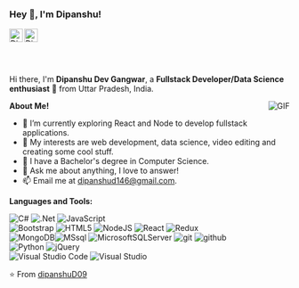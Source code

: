 
<h3 title="hehehe"> Hey 👋, I'm Dipanshu!</h3>

<a href="https://in.linkedin.com/in/dipanshu-dev-gangwar-9922281a8">
  <img align="left" alt="Dipanshu's LinkdeIn" width="24px" src="https://cdn.jsdelivr.net/npm/simple-icons@v3/icons/linkedin.svg" />
</a>
<a href="https://www.instagram.com/dipanshu_dev_09/?igsh=OGQ5ZDc2ODk2ZA%3D%3D">
  <img align="left" alt="Dipanshu's Instagram" width="24px" src="https://cdn.jsdelivr.net/npm/simple-icons@v3/icons/instagram.svg" />
</a>
<br>
<br>
<br />
<br />

Hi there, I'm **Dipanshu Dev Gangwar**, a **Fullstack Developer/Data Science enthusiast** 🚀 from Uttar Pradesh, India.

  <img align="right" alt="GIF" src="https://camo.githubusercontent.com/683e2187241c641430216c864ce93fc5a0e0dfb232c5a01d1c54b54d63aa8cb2/68747470733a2f2f63646e2e6472696262626c652e636f6d2f75736572732f313136323037372f73637265656e73686f74732f333834383931342f70726f6772616d6d65722e676966" />

**About Me!**

- 🌱 I’m currently exploring React and Node to develop fullstack applications. 
- 🤔 My interests are web development, data science, video editing and creating some cool stuff.
- 💼 I have a Bachelor's degree in Computer Science.
- 💬 Ask me about anything, I love to answer!
- 📫 Email me at [dipanshud146@gmail.com](mailto:dipanshud146@gmail.com).


**Languages and Tools:**  


![C#](https://img.shields.io/badge/c%23-%23239120.svg?style=for-the-badge&logo=csharp&logoColor=white)
![.Net](https://img.shields.io/badge/.NET-5C2D91?style=for-the-badge&logo=.net&logoColor=white)
![JavaScript](https://img.shields.io/badge/javascript-%23323330.svg?style=for-the-badge&logo=javascript&logoColor=%23F7DF1E)
<br>
![Bootstrap](https://img.shields.io/badge/bootstrap-%238511FA.svg?style=for-the-badge&logo=bootstrap&logoColor=white)
![HTML5](https://img.shields.io/badge/html5-%23E34F26.svg?style=for-the-badge&logo=html5&logoColor=white)
![NodeJS](https://img.shields.io/badge/node.js-6DA55F?style=for-the-badge&logo=node.js&logoColor=white)
![React](https://img.shields.io/badge/react-%2320232a.svg?style=for-the-badge&logo=react&logoColor=%2361DAFB)
![Redux](https://img.shields.io/badge/redux-%23593d88.svg?style=for-the-badge&logo=redux&logoColor=white)
<br>
![MongoDB](https://img.shields.io/badge/MongoDB-%234ea94b.svg?style=for-the-badge&logo=mongodb&logoColor=white)![MSsql](https://img.shields.io/badge/-firebase-grey?style=for-the-badge&logo=firebase&logoColor=white&labelColor=8E2DE2)
![MicrosoftSQLServer](https://img.shields.io/badge/Microsoft%20SQL%20Server-CC2927?style=for-the-badge&logo=microsoft%20sql%20server&logoColor=white)
![git](https://img.shields.io/badge/-git-grey?style=for-the-badge&logo=git&logoColor=white&labelColor=8E2DE2)
![github](https://img.shields.io/badge/-github-grey?style=for-the-badge&logo=github&logoColor=white&labelColor=8E2DE2)
<br>
![Python](https://img.shields.io/badge/python-3670A0?style=for-the-badge&logo=python&logoColor=ffdd54)
![jQuery](https://img.shields.io/badge/jquery-%230769AD.svg?style=for-the-badge&logo=jquery&logoColor=white)
<br>
![Visual Studio Code](https://img.shields.io/badge/Visual%20Studio%20Code-0078d7.svg?style=for-the-badge&logo=visual-studio-code&logoColor=white)
![Visual Studio](https://img.shields.io/badge/Visual%20Studio-5C2D91.svg?style=for-the-badge&logo=visual-studio&logoColor=white)

⭐️ From [dipanshuD09](https://github.com/dipanshuD09)
